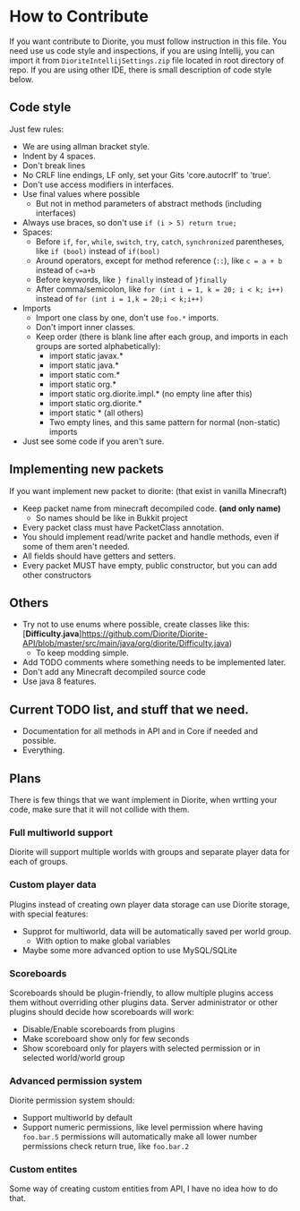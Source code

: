 # How to Contribute
If you want contribute to Diorite, you must follow instruction in this file.
You need use us code style and inspections, if you are using Intellij, you can import it from `DioriteIntellijSettings.zip` file located in root directory of repo. If you are using other IDE, there is small description of code style below.


## Code style
Just few rules:
* We are using allman bracket style.
* Indent by 4 spaces.
* Don't break lines
* No CRLF line endings, LF only, set your Gits 'core.autocrlf' to 'true'.
* Don't use access modifiers in interfaces. 
* Use final values where possible
  * But not in method parameters of abstract methods (including interfaces)
* Always use braces, so don't use `if (i > 5) return true;`
* Spaces:
  * Before `if`, `for`, `while`, `switch`, `try`, `catch`, `synchronized` parentheses, like `if (bool)` instead of `if(bool)`
  * Around operators, except for method reference (`::`), like `c = a + b` instead of `c=a+b`
  * Before keywords, like `} finally` instead of `}finally`
  * After comma/semicolon, like `for (int i = 1, k = 20; i < k; i++)` instead of `for (int i = 1,k = 20;i < k;i++)`
* Imports
  * Import one class by one, don't use `foo.*` imports.
  * Don't import inner classes.
  * Keep order (there is blank line after each group, and imports in each groups are sorted alphabetically):
    * import static javax.*
    * import static java.*
    * import static com.*
    * import static org.*
    * import static org.diorite.impl.* (no empty line after this)
    * import static org.diorite.*
    * import static * (all others)
    * Two empty lines, and this same pattern for normal (non-static) imports
* Just see some code if you aren't sure.

## Implementing new packets
If you want implement new packet to diorite: (that exist in vanilla Minecraft)
* Keep packet name from minecraft decompiled code. **(and only name)**
  * So names should be like in Bukkit project
* Every packet class must have PacketClass annotation.
* You should implement read/write packet and handle methods, even if some of them aren't needed.
* All fields should have getters and setters.
* Every packet MUST have empty, public constructor, but you can add other constructors

## Others
* Try not to use enums where possible, create classes like this: [**Difficulty.java**]https://github.com/Diorite/Diorite-API/blob/master/src/main/java/org/diorite/Difficulty.java)
  * To keep modding simple.
* Add TODO comments where something needs to be implemented later.
* Don't add any Minecraft decompiled source code
* Use java 8 features.

## Current TODO list, and stuff that we need.
* Documentation for all methods in API and in Core if needed and possible.
* Everything.

## Plans
There is few things that we want implement in Diorite, when wrtting your code, make sure that it will not collide with them.

### Full multiworld support
Diorite will support multiple worlds with groups and separate player data for each of groups.

### Custom player data
Plugins instead of creating own player data storage can use Diorite storage, with special features:
* Supprot for multiworld, data will be automatically saved per world group.
  * With option to make global variables
* Maybe some more advanced option to use MySQL/SQLite

### Scoreboards
Scoreboards should be plugin-friendly, to allow multiple plugins access them without overriding other plugins data.
Server administrator or other plugins should decide how scoreboards will work:
* Disable/Enable scoreboards from plugins
* Make scoreboard show only for few seconds
* Show scoreboard only for players with selected permission or in selected world/world group

### Advanced permission system
Diorite permission system should:
* Support multiworld by default
* Support numeric permissions, like level permission where having `foo.bar.5` permissions will automatically make all lower number permissions check return true, like `foo.bar.2`

### Custom entites
Some way of creating custom entities from API, I have no idea how to do that.
